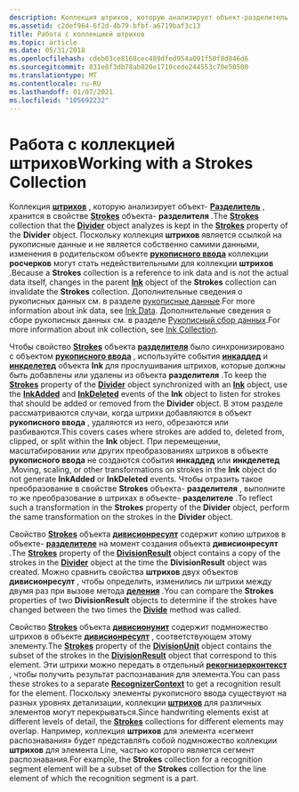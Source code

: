 ```yaml
---
description: Коллекция штрихов, которую анализирует объект-разделитель, хранится в свойстве Strokes объекта-разделителя.
ms.assetid: c2def964-6f2d-4b79-bfbf-a6719baf3c13
title: Работа с коллекцией штрихов
ms.topic: article
ms.date: 05/31/2018
ms.openlocfilehash: cdeb03ce8168cec489dfed954a091f50f8d846d6
ms.sourcegitcommit: 831e8f3db78ab820e1710cede244553c70e50500
ms.translationtype: MT
ms.contentlocale: ru-RU
ms.lasthandoff: 01/07/2021
ms.locfileid: "105692232"
---
```

# <a name="working-with-a-strokes-collection"></a><span data-ttu-id="5982c-103">Работа с коллекцией штрихов</span><span class="sxs-lookup"><span data-stu-id="5982c-103">Working with a Strokes Collection</span></span>

<span data-ttu-id="5982c-104">Коллекция [**штрихов**](/previous-versions/windows/desktop/legacy/ms703293(v=vs.85)) , которую анализирует объект- [**Разделитель**](inkdivider-class.md) , хранится в свойстве [**Strokes**](/windows/win32/api/msinkaut15/nf-msinkaut15-iinkdivider-get_strokes) объекта- **разделителя** .</span><span class="sxs-lookup"><span data-stu-id="5982c-104">The [**Strokes**](/previous-versions/windows/desktop/legacy/ms703293(v=vs.85)) collection that the [**Divider**](inkdivider-class.md) object analyzes is kept in the [**Strokes**](/windows/win32/api/msinkaut15/nf-msinkaut15-iinkdivider-get_strokes) property of the **Divider** object.</span></span> <span data-ttu-id="5982c-105">Поскольку коллекция **штрихов** является ссылкой на рукописные данные и не является собственно самими данными, изменения в родительском объекте [**рукописного ввода**](inkdisp-class.md) коллекции **росчерков** могут стать недействительными для коллекции **штрихов** .</span><span class="sxs-lookup"><span data-stu-id="5982c-105">Because a **Strokes** collection is a reference to ink data and is not the actual data itself, changes in the parent [**Ink**](inkdisp-class.md) object of the **Strokes** collection can invalidate the **Strokes** collection.</span></span> <span data-ttu-id="5982c-106">Дополнительные сведения о рукописных данных см. в разделе [рукописные данные](ink-data.md).</span><span class="sxs-lookup"><span data-stu-id="5982c-106">For more information about ink data, see [Ink Data](ink-data.md).</span></span> <span data-ttu-id="5982c-107">Дополнительные сведения о сборе рукописных данных см. в разделе [Рукописный сбор данных](ink-collection.md).</span><span class="sxs-lookup"><span data-stu-id="5982c-107">For more information about ink collection, see [Ink Collection](ink-collection.md).</span></span>

<span data-ttu-id="5982c-108">Чтобы свойство [**Strokes**](/windows/win32/api/msinkaut15/nf-msinkaut15-iinkdivider-get_strokes) объекта [**разделителя**](inkdivider-class.md) было синхронизировано с объектом [**рукописного ввода**](inkdisp-class.md) , используйте события [**инкаддед**](inkdisp-inkadded.md) и [**инкделетед**](inkdisp-inkdeleted.md) объекта **Ink** для прослушивания штрихов, которые должны быть добавлены или удалены из объекта **разделителя** .</span><span class="sxs-lookup"><span data-stu-id="5982c-108">To keep the [**Strokes**](/windows/win32/api/msinkaut15/nf-msinkaut15-iinkdivider-get_strokes) property of the [**Divider**](inkdivider-class.md) object synchronized with an [**Ink**](inkdisp-class.md) object, use the [**InkAdded**](inkdisp-inkadded.md) and [**InkDeleted**](inkdisp-inkdeleted.md) events of the **Ink** object to listen for strokes that should be added or removed from the **Divider** object.</span></span> <span data-ttu-id="5982c-109">В этом разделе рассматриваются случаи, когда штрихи добавляются в объект **рукописного ввода** , удаляются из него, обрезаются или разбиваются.</span><span class="sxs-lookup"><span data-stu-id="5982c-109">This covers cases where strokes are added to, deleted from, clipped, or split within the **Ink** object.</span></span> <span data-ttu-id="5982c-110">При перемещении, масштабировании или других преобразованиях штрихов в объекте **рукописного ввода** не создаются события **инкаддед** или **инкделетед** .</span><span class="sxs-lookup"><span data-stu-id="5982c-110">Moving, scaling, or other transformations on strokes in the **Ink** object do not generate **InkAdded** or **InkDeleted** events.</span></span> <span data-ttu-id="5982c-111">Чтобы отразить такое преобразование в свойстве **Strokes** объекта- **разделителя** , выполните то же преобразование в штрихах в объекте- **разделителе** .</span><span class="sxs-lookup"><span data-stu-id="5982c-111">To reflect such a transformation in the **Strokes** property of the **Divider** object, perform the same transformation on the strokes in the **Divider** object.</span></span>

<span data-ttu-id="5982c-112">Свойство [**Strokes**](/windows/desktop/api/msinkaut15/nf-msinkaut15-iinkdivisionresult-get_strokes) объекта [**дивисионресулт**](/windows/desktop/api/msinkaut15/nn-msinkaut15-iinkdivisionresult) содержит копию штрихов в объекте- [**разделителе**](inkdivider-class.md) на момент создания объекта **дивисионресулт** .</span><span class="sxs-lookup"><span data-stu-id="5982c-112">The [**Strokes**](/windows/desktop/api/msinkaut15/nf-msinkaut15-iinkdivisionresult-get_strokes) property of the [**DivisionResult**](/windows/desktop/api/msinkaut15/nn-msinkaut15-iinkdivisionresult) object contains a copy of the strokes in the [**Divider**](inkdivider-class.md) object at the time the **DivisionResult** object was created.</span></span> <span data-ttu-id="5982c-113">Можно сравнить свойства **штрихов** двух объектов **дивисионресулт** , чтобы определить, изменились ли штрихи между двумя раз при вызове метода [**деления**](/windows/win32/api/msinkaut15/nf-msinkaut15-iinkdivider-divide) .</span><span class="sxs-lookup"><span data-stu-id="5982c-113">You can compare the **Strokes** properties of two **DivisionResult** objects to determine if the strokes have changed between the two times the [**Divide**](/windows/win32/api/msinkaut15/nf-msinkaut15-iinkdivider-divide) method was called.</span></span>

<span data-ttu-id="5982c-114">Свойство [**Strokes**](/windows/desktop/api/msinkaut15/nf-msinkaut15-iinkdivisionunit-get_strokes) объекта [**дивисионунит**](/windows/desktop/api/msinkaut15/nn-msinkaut15-iinkdivisionunit) содержит подмножество штрихов в объекте [**дивисионресулт**](/windows/desktop/api/msinkaut15/nn-msinkaut15-iinkdivisionresult) , соответствующем этому элементу.</span><span class="sxs-lookup"><span data-stu-id="5982c-114">The [**Strokes**](/windows/desktop/api/msinkaut15/nf-msinkaut15-iinkdivisionunit-get_strokes) property of the [**DivisionUnit**](/windows/desktop/api/msinkaut15/nn-msinkaut15-iinkdivisionunit) object contains the subset of the strokes in the [**DivisionResult**](/windows/desktop/api/msinkaut15/nn-msinkaut15-iinkdivisionresult) object that correspond to this element.</span></span> <span data-ttu-id="5982c-115">Эти штрихи можно передать в отдельный [**рекогнизерконтекст**](inkrecognizercontext-class.md) , чтобы получить результат распознавания для элемента.</span><span class="sxs-lookup"><span data-stu-id="5982c-115">You can pass these strokes to a separate [**RecognizerContext**](inkrecognizercontext-class.md) to get a recognition result for the element.</span></span> <span data-ttu-id="5982c-116">Поскольку элементы рукописного ввода существуют на разных уровнях детализации, коллекции [**штрихов**](/previous-versions/windows/desktop/legacy/ms703293(v=vs.85)) для различных элементов могут перекрываться.</span><span class="sxs-lookup"><span data-stu-id="5982c-116">Since handwriting elements exist at different levels of detail, the [**Strokes**](/previous-versions/windows/desktop/legacy/ms703293(v=vs.85)) collections for different elements may overlap.</span></span> <span data-ttu-id="5982c-117">Например, коллекция **штрихов** для элемента «сегмент распознавания» будет представлять собой подмножество коллекции **штрихов** для элемента Line, частью которого является сегмент распознавания.</span><span class="sxs-lookup"><span data-stu-id="5982c-117">For example, the **Strokes** collection for a recognition segment element will be a subset of the **Strokes** collection for the line element of which the recognition segment is a part.</span></span>

 

 
